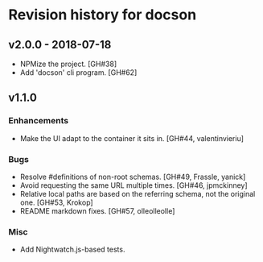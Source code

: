 # Revision history for docson

## v2.0.0 - 2018-07-18

* NPMize the project. [GH#38]
* Add 'docson' cli program. [GH#62]

## v1.1.0

### Enhancements

* Make the UI adapt to the container it sits in. [GH#44, valentinvieriu]

### Bugs

* Resolve #definitions of non-root schemas. [GH#49, Frassle, yanick] 
* Avoid requesting the same URL multiple times. [GH#46, jpmckinney]
* Relative local paths are based on the referring schema, not the original one. [GH#53,  Krokop]
* README markdown fixes. [GH#57, olleolleolle]

### Misc

* Add Nightwatch.js-based tests.

